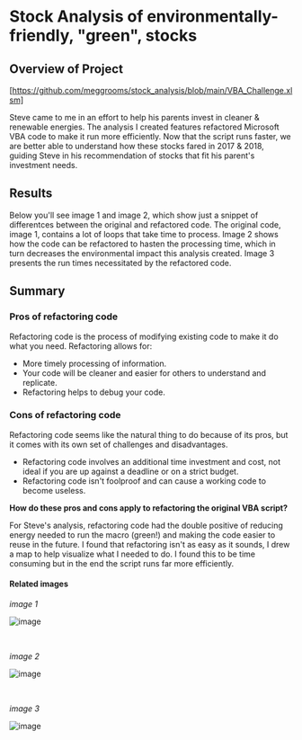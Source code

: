 # Stock Analysis of environmentally-friendly, "green", stocks

## Overview of Project

[https://github.com/meggrooms/stock_analysis/blob/main/VBA_Challenge.xlsm]

Steve came to me in an effort to help his parents invest in cleaner & renewable energies. The analysis I created features refactored Microsoft VBA code to make it run more efficiently. Now that the script runs faster, we are better able to understand how these stocks fared in 2017 & 2018, guiding Steve in his recommendation of stocks that fit his parent's investment needs.

## Results

Below you'll see image 1 and image 2, which show just a snippet of differentces between the original and refactored code. The original code, image 1, contains a lot of loops that take time to process. Image 2 shows how the code can be refactored to hasten the processing time, which in turn decreases the environmental impact this analysis created. Image 3 presents the run times necessitated by the refactored code.

## Summary


### Pros of refactoring code

Refactoring code is the process of modifying existing code to make it do what you need. Refactoring allows for:
  * More timely processing of information.
  * Your code will be cleaner and easier for others to understand and replicate.
  * Refactoring helps to debug your code.


### Cons of refactoring code
Refactoring code seems like the natural thing to do because of its pros, but it comes with its own set of challenges and disadvantages.
  * Refactoring code involves an additional time investment and cost, not ideal if you are up against a deadline or on a strict budget.
  * Refactoring code isn't foolproof and can cause a working code to become useless.


**How do these pros and cons apply to refactoring the original VBA script?**

For Steve's analysis, refactoring code had the double positive of reducing energy needed to run the macro (green!) and making the code easier to reuse in the future. I found that refactoring isn't as easy as it sounds, I drew a map to help visualize what I needed to do. I found this to be time consuming but in the end the script runs far more efficiently.



#### Related images

<p align="center">

_image 1_<P>

![image](https://user-images.githubusercontent.com/102067932/186723276-ed17ebed-99aa-427a-baad-a62f83d06204.png)<P>

<br> 


_image 2_

![image](https://user-images.githubusercontent.com/102067932/186589427-6a925773-0f2b-4949-8b64-db5bbe73fbed.png)<P>
<BR>

_image 3_

![image](https://user-images.githubusercontent.com/102067932/186594164-84502593-d684-4f95-addc-9fba277b5623.png)



 
